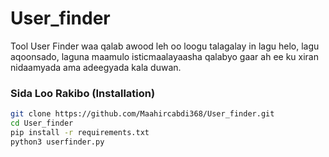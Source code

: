 # User_finder
Tool User Finder waa qalab awood leh oo loogu talagalay in lagu helo, lagu aqoonsado, laguna maamulo isticmaalayaasha qalabyo gaar ah ee ku xiran nidaamyada ama adeegyada kala duwan.
### Sida Loo Rakibo (Installation)

```bash
git clone https://github.com/Maahircabdi368/User_finder.git
cd User_finder
pip install -r requirements.txt
python3 userfinder.py
